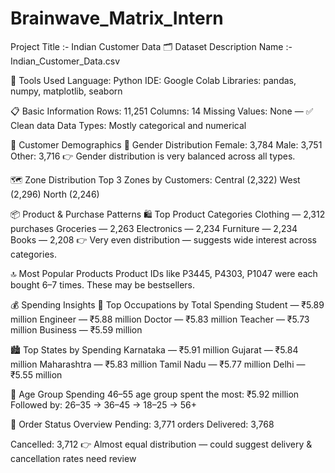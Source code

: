 # Brainwave_Matrix_Intern
Project Title :- Indian Customer Data 
🗂️ Dataset Description Name :- Indian_Customer_Data.csv

🧰 Tools Used Language: Python
IDE: Google Colab
Libraries: pandas, numpy, matplotlib, seaborn

📋 Basic Information
Rows: 11,251
Columns: 14
Missing Values: None — ✅ Clean data
Data Types: Mostly categorical and numerical

👥 Customer Demographics
📌 Gender Distribution
Female: 3,784
Male: 3,751
Other: 3,716
👉 Gender distribution is very balanced across all types.

🗺️ Zone Distribution
Top 3 Zones by Customers:
Central (2,322)
West (2,296)
North (2,246)

📦 Product & Purchase Patterns
🛍️ Top Product Categories
Clothing — 2,312 purchases
Groceries — 2,263
Electronics — 2,234
Furniture — 2,234
Books — 2,208
👉 Very even distribution — suggests wide interest across categories.

🔝 Most Popular Products
Product IDs like P3445, P4303, P1047 were each bought 6–7 times. These may be bestsellers.

💰 Spending Insights
💼 Top Occupations by Total Spending
Student — ₹5.89 million
Engineer — ₹5.88 million
Doctor — ₹5.83 million
Teacher — ₹5.73 million
Business — ₹5.59 million

🏙️ Top States by Spending
Karnataka — ₹5.91 million
Gujarat — ₹5.84 million
Maharashtra — ₹5.83 million
Tamil Nadu — ₹5.77 million
Delhi — ₹5.55 million

👶 Age Group Spending
46–55 age group spent the most: ₹5.92 million
Followed by: 26–35 → 36–45 → 18–25 → 56+

🚚 Order Status Overview
Pending: 3,771 orders
Delivered: 3,768

Cancelled: 3,712
👉 Almost equal distribution — could suggest delivery & cancellation rates need review
